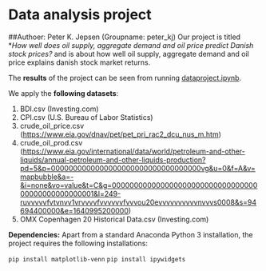 # Data analysis project

##Authoer: Peter K. Jepsen (Groupname: peter_kj)
Our project is titled **How well does oil supply, aggregate demand and oil price predict Danish stock prices?* and is about how well oil supply, aggregate demand and oil price explains danish stock market returns.

The **results** of the project can be seen from running [dataproject.ipynb](dataproject.ipynb).

We apply the **following datasets**:

1. BDI.csv (Investing.com) 
2. CPI.csv (U.S. Bureau of Labor Statistics)
3. crude_oil_price.csv (https://www.eia.gov/dnav/pet/pet_pri_rac2_dcu_nus_m.htm)
4. crude_oil_prod.csv (https://www.eia.gov/international/data/world/petroleum-and-other-liquids/annual-petroleum-and-other-liquids-production?pd=5&p=0000000000000000000000000000000000vg&u=0&f=A&v=mapbubble&a=-&i=none&vo=value&t=C&g=00000000000000000000000000000000000000000000000001&l=249-ruvvvvvfvtvnvv1vrvvvvfvvvvvvfvvvou20evvvvvvvvvvnvvvs0008&s=94694400000&e=1640995200000)
5. OMX Copenhagen 20 Historical Data.csv (Investing.com)

**Dependencies:** Apart from a standard Anaconda Python 3 installation, the project requires the following installations:

``pip install matplotlib-venn``
``pip install ipywidgets``

